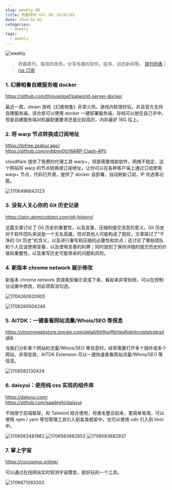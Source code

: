 ```yaml
---
slug: weekly-38
title: 奇趣周刊 Vol.38：24/02/01
date: 2024-02-01
categories:
  - weekly
tags:
  - weekly
---
```


![weekly](https://imgurl.zishu.me/weekly.webp)

> 奇趣周刊，每周四发布，分享有趣的软件，程序，动态新闻等。 [周刊列表](/categories/weekly/) | [rss 订阅](/categories/weekly/index.xml)

### 1. 幻兽帕鲁自建服务端 docker

https://github.com/thijsvanloef/palworld-server-docker

最近一周，steam 游戏《幻兽帕鲁》非常火热，游戏内核很好玩，并且官方支持自建服务端，该仓库可以使用 docker 一键部署服务端，存档可以放在自己手中，但是自建服务端对机器配置要求还是比较高的，内存最好 16G 往上。

### 2. 将 warp 节点转换成订阅地址

https://tofree.zeabur.app/  
https://github.com/vvbbnn00/WARP-Clash-API/  

cloudflare 提供了免费的代理工具 warp+，但是需要借助软件，网络不稳定，这个网站将 warp 的节点转换成订阅地址，让你可以在各种客户端上通过订阅使用 warp+ 节点，代码已开源，提供了 docker 自部署，自动刷新订阅，IP 优选等功能。

![1706496643123](https://imgurl.zishu.me/2024/01/1706496643123.webp)

### 3. 没有人关心你的 Git 历史记录

https://spin.atomicobject.com/git-history/

这篇文章讨论了 Git 历史的重要性，以及变基、压缩和提交消息的意义。Git 历史对于软件团队来说是一个无名英雄，但对其他人可能构成了困扰。文章探讨了“干净的 Git 历史”的含义，以及进行重写和压缩的必要性和优点；还讨论了哪些团队和个人应该使用变基，以及使用变基的利弊；同时提到了保持详细的提交历史的价值和重要性，以及重写历史可能带来的问题和风险。

### 4. 新版本 chrome network 展示修改

新版本 chrome network 资源类型展示变成下来，看起来非常别扭，可以在控制台设置中修改，将此项取消勾选。

![1706260620905](https://imgurl.zishu.me/2024/01/1706260620905.webp)

![1706260504246](https://imgurl.zishu.me/2024/01/1706260504246.webp)

### 5. AITDK：一键查看网站流量/Whois/SEO 等信息

https://chromewebstore.google.com/detail/hhfkpjffbhledfpkhhcoidplcebgdgbk

当我们分析某个网站的流量/Whois/SEO 等信息时，经常需要打开多个插件或多个网站，非常低效，AITDK Extension 可以一键快速查看网站流量/Whois/SEO 等信息。

![1706582130424](https://imgurl.zishu.me/2024/01/1706582130424.webp)

### 6. daisyui：使用纯 css 实现的组件库

https://daisyui.com/  
https://github.com/saadeghi/daisyui  

不局限于前端框架，和 Tailwind 结合使用，将类名整合起来，更简单易用，可以使用 npm / yarn 等包管理工具引入到各类框架中，也可以使用 cdn 引入到 html 中。

![1706583481983](https://imgurl.zishu.me/2024/01/1706583481983.webp)
![1706583682653](https://imgurl.zishu.me/2024/01/1706583682653.webp)
![1706583682937](https://imgurl.zishu.me/2024/01/1706583682937.webp)

### 7. 掌上宇宙

https://cocosmos.online/

可以通过在线网站实时观测宇宙模型，挺好玩的一个工具。

![1706671093303](https://imgurl.zishu.me/2024/01/1706671093303.webp)
